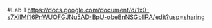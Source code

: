#Lab 1
https://docs.google.com/document/d/1x0-s7XiIMf16PnWUOFGJNu5AD-BpU-obe8nNSGbllRA/edit?usp=sharing
